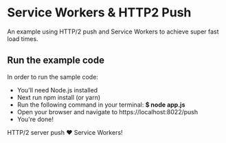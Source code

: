 # Service Workers & HTTP2 Push
An example using HTTP/2 push and Service Workers to achieve super fast load times.

## Run the example code

In order to run the sample code:

- You'll need Node.js installed
- Next run npm install (or yarn)
- Run the following command in your terminal: **$ node app.js**
- Open your browser and navigate to https://localhost:8022/push
- You're done!

HTTP/2 server push ❤ Service Workers!
